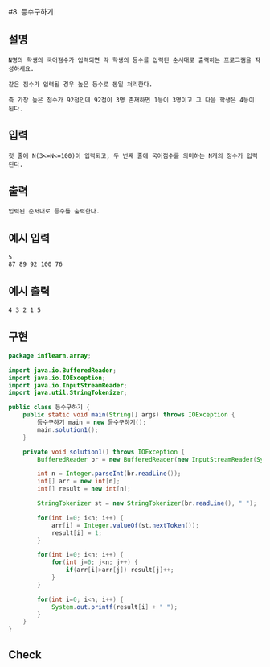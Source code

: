 #8. 등수구하기

## 설명

    N명의 학생의 국어점수가 입력되면 각 학생의 등수를 입력된 순서대로 출력하는 프로그램을 작성하세요.

    같은 점수가 입력될 경우 높은 등수로 동일 처리한다.

    즉 가장 높은 점수가 92점인데 92점이 3명 존재하면 1등이 3명이고 그 다음 학생은 4등이 된다.


## 입력

    첫 줄에 N(3<=N<=100)이 입력되고, 두 번째 줄에 국어점수를 의미하는 N개의 정수가 입력된다.

## 출력
  
    입력된 순서대로 등수를 출력한다.

## 예시 입력 

    5
    87 89 92 100 76

## 예시 출력

    4 3 2 1 5
    
## 구현

```JAVA
package inflearn.array;

import java.io.BufferedReader;
import java.io.IOException;
import java.io.InputStreamReader;
import java.util.StringTokenizer;

public class 등수구하기 {
    public static void main(String[] args) throws IOException {
        등수구하기 main = new 등수구하기();
        main.solution1();
    }

    private void solution1() throws IOException {
        BufferedReader br = new BufferedReader(new InputStreamReader(System.in));

        int n = Integer.parseInt(br.readLine());
        int[] arr = new int[n];
        int[] result = new int[n];

        StringTokenizer st = new StringTokenizer(br.readLine(), " ");

        for(int i=0; i<n; i++) {
            arr[i] = Integer.valueOf(st.nextToken());
            result[i] = 1;
        }

        for(int i=0; i<n; i++) {
            for(int j=0; j<n; j++) {
                if(arr[i]>arr[j]) result[j]++;
            }
        }

        for(int i=0; i<n; i++) {
            System.out.printf(result[i] + " ");
        }
    }
}
```

## Check
